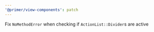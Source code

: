 ```yaml
---
'@primer/view-components': patch
---
```


Fix `NoMethodError` when checking if `ActionList::Divider`s are active
